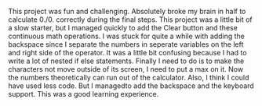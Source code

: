 This project was fun and challenging. Absolutely broke my brain in half to calculate 0./0. correctly during the final steps. 
This project was a little bit of a slow starter, but I managed quickly to add the Clear button and these continuous math operations. 
I was stuck for quite a while with adding the backspace since I separate the numbers in seperate variables on the left and right side
of the operator. It was a little bit confusing because I had to write a lot of nested if else statements. Finally I need to do is to 
make the characters not move outside of its screen, I need to put a max on it. Now the numbers theoretically can run out of the calculator. Also, I think I could have used less code. But I managedto add the backspace and the keyboard support. This was a good learning experience. 
